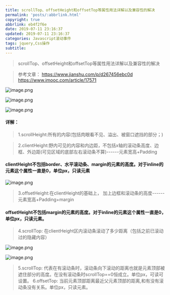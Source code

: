 ```yaml
---
title: scrollTop、offsetHeight和offsetTop等属性用法详解以及兼容性的解决
permalink: 'posts/:abbrlink.html'
copyright: true
abbrlink: eb4f2f6e
date: 2019-07-11 23:16:37
updated: 2019-07-11 23:16:37
categories: Javascript滚动事件
tags: jquery,Css操作
subtitle:
---
```

<blockquote class="blockquote-center">scrollTop、offsetHeight和offsetTop等属性用法详解以及兼容性的解决</blockquote>

>参考文章：
https://www.jianshu.com/p/d267456ebc0d
https://www.imooc.com/article/17571
<!--more-->
![image.png](https://phpcoder-1259614901.cos.ap-guangzhou.myqcloud.com/phpcoder/css/3098875-9c8309e7f4721ee5.png)


![image.png](https://phpcoder-1259614901.cos.ap-guangzhou.myqcloud.com/phpcoder/css/3098875-5482373cea82b41b.png)

![image.png](https://phpcoder-1259614901.cos.ap-guangzhou.myqcloud.com/phpcoder/css/3098875-f79c00caa1c517fc.png)

#### 详解：
>1.scrollHeight:所有的内容(包括肉眼看不见、溢出、被窗口遮挡的部分；)

>2.clientHeight:野内可见的内容和内边距，不包括x轴的滚动条高度、边框、外边距(可见区域的底部左右滚动条不算)------元素宽高+Padding

#### clientHeight不包括border、水平滚动条、margin的元素的高度。对于inline的元素这个属性一直是0，单位px，只读元素


![image.png](https://phpcoder-1259614901.cos.ap-guangzhou.myqcloud.com/phpcoder/css/3098875-33eaea347fc2c021.png)

>3.offsetHeight:在clientHeight的基础上， 加上边框和滚动条的高度------元素宽高+Padding+margin

#### offsetHeight不包括margin的元素的高度。对于inline的元素这个属性一直是0，单位px，只读元素。

>4.scrollTop: 在clientHeight区内滚动条滚动了多少距离（包括之前已滚动过的隐藏内容）

![image.png](https://phpcoder-1259614901.cos.ap-guangzhou.myqcloud.com/phpcoder/css/3098875-662f5cebbf36bd00.png)

![image.png](https://phpcoder-1259614901.cos.ap-guangzhou.myqcloud.com/phpcoder/css/3098875-e9058c7980cd0397.png)

>5.scrollTop: 代表在有滚动条时，滚动条向下滚动的距离也就是元素顶部被遮住部分的高度。在没有滚动条时scrollTop==0恒成立。单位px，可读可设置。
>6.offsetTop: 当前元素顶部距离最近父元素顶部的距离,和有没有滚动条没有关系。单位px，只读元素。

